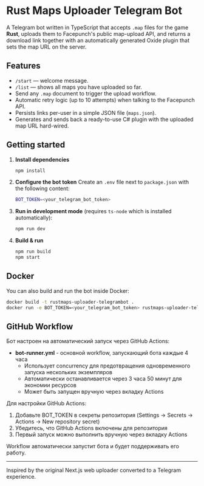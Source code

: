 # Rust Maps Uploader Telegram Bot

A Telegram bot written in TypeScript that accepts `.map` files for the game **Rust**, uploads them to Facepunch's public map-upload API, and returns a download link together with an automatically generated Oxide plugin that sets the map URL on the server.

## Features

* `/start` — welcome message.
* `/list` — shows all maps you have uploaded so far.
* Send any `.map` document to trigger the upload workflow.
* Automatic retry logic (up to 10 attempts) when talking to the Facepunch API.
* Persists links per-user in a simple JSON file (`maps.json`).
* Generates and sends back a ready-to-use C# plugin with the uploaded map URL hard-wired.

## Getting started

1. **Install dependencies**
   ```bash
   npm install
   ```
2. **Configure the bot token**
   Create an `.env` file next to `package.json` with the following content:
   ```bash
   BOT_TOKEN=<your_telegram_bot_token>
   ```
3. **Run in development mode** (requires `ts-node` which is installed automatically):
   ```bash
   npm run dev
   ```
4. **Build & run**
   ```bash
   npm run build
   npm start
   ```

## Docker

You can also build and run the bot inside Docker:

```bash
docker build -t rustmaps-uploader-telegrambot .
docker run -e BOT_TOKEN=<your_telegram_bot_token> rustmaps-uploader-telegrambot
```

## GitHub Workflow

Бот настроен на автоматический запуск через GitHub Actions:

- **bot-runner.yml** - основной workflow, запускающий бота каждые 4 часа
  - Использует concurrency для предотвращения одновременного запуска нескольких экземпляров
  - Автоматически останавливается через 3 часа 50 минут для экономии ресурсов
  - Может быть запущен вручную через вкладку Actions

Для настройки GitHub Actions:

1. Добавьте BOT_TOKEN в секреты репозитория (Settings → Secrets → Actions → New repository secret)
2. Убедитесь, что GitHub Actions включены для репозитория
3. Первый запуск можно выполнить вручную через вкладку Actions

Workflow автоматически запустит бота и будет поддерживать его работу.

---

Inspired by the original Next.js web uploader converted to a Telegram experience. 
